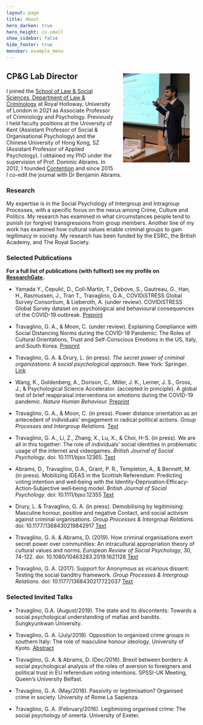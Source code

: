 ```yaml
---
layout: page
title: About
hero_darken: true
hero_height: is-small
show_sidebar: false
hide_footer: true
menubar: example_menu
---
```

<img src="/img/gat_profile.jpg" alt="GAT" width="35%" align="right" hspace="20" vspace="20">

## CP&G Lab Director

I joined the [School of Law & Social Sciences, Department of Law & Criminology](https://www.royalholloway.ac.uk/research-and-teaching/departments-and-schools/law-and-criminology/) at Royal Holloway, University of London in 2021 as Associate Professor of Criminology and Psychology. Previously I held faculty positions at the University of Kent (Assistant Professor of Social & Organisational Psychology) and the Chinese University of Hong Kong, SZ (Assistant Professor of Applied Psychology). I obtained my PhD under the supervision of Prof. Dominic Abrams. In 2012, I founded [Contention](/contention) and since 2015 I co-edit the journal with Dr Benjamin Abrams. 

### Research

My expertise is in the Social Psychology of Intergroup and Intragroup Processes, with a specific focus on the nexus among Crime, Culture and Politics. My research has examined in what circumstances people tend to punish (or forgive) transgressions from group members. Another line of my work has examined how cultural values enable criminal groups to gain legitimacy in society. My research has been funded by the ESRC, the British Academy, and The Royal Society. 

### Selected Publications

**For a full list of publications (with fulltext) see my profile on [ResearchGate](https://www.researchgate.net/profile/Giovanni_Travaglino).**

* Yamada Y., Ćepulić, D., Coll-Martín, T., Debove, S., Gautreau, G., Han, H., Rasmussen, J., Tran T., Travaglino, G.A., COVIDiSTRESS Global Survey Consortium, & Lieberoth, A. (under review). COVIDiSTRESS Global Survey dataset on psychological and behavioural consequences of the COVID-19 outbreak. [Preprint](https://psyarxiv.com/v7cep/)

* Travaglino, G. A., & Moon, C. (under review). Explaining Compliance with Social Distancing Norms during the COVID-19 Pandemic: The Roles of Cultural Orientations, Trust and Self-Conscious Emotions in the US, Italy, and South Korea. [Preprint](https://doi.org/10.31234/osf.io/8yn5b)

* Travaglino, G. A. & Drury, L. (in press). *The secret power of criminal organizations: A social psychological approach*. New York: Springer. [Link](https://www.springer.com/gp/book/9783030441609)

* Wang, K., Goldenberg, A., Dorison, C., Miller, J. K., Lerner, J. S., Gross, J., & Psychological Science Accelerator. (accepted in principle). A global test of brief reappraisal interventions on emotions during the COVID-19 pandemic. *Nature Human Behaviour.* [Preprint](https://springernature.figshare.com/articles/A_global_test_of_brief_reappraisal_interventions_on_emotions_during_the_COVID-19_pandemic_Registered_Report_Stage_1_Protocol_/12302288)

* Travaglino, G. A., & Moon, C. (in press). Power distance orientation as an antecedent of individuals’ engagement in radical political actions. *Group Processes and Intergroup Relations.* [Text](https://kar.kent.ac.uk/80717/1/Manuscript_KAR.pdf)

* Travaglino, G. A., Li, Z., Zhang, X., Lu, X., & Choi, H-S. (in press). We are all in this together: The role of individuals’ social identities in problematic usage of the internet and videogames. *British Journal of Social Psychology.* doi: 10.1111/bjso.12365. [Text](https://www.researchgate.net/profile/Giovanni_Travaglino/publication/339124999_We_are_all_in_this_together_The_role_of_individuals'_social_identities_in_problematic_engagement_with_video_games_and_the_internet/links/5e4141a7299bf1cdb91c4261/We-are-all-in-this-together-The-role-of-individuals-social-identities-in-problematic-engagement-with-video-games-and-the-internet)

* Abrams, D., Travaglino, G.A., Grant, P. R., Templeton, A., & Bennett, M. (in press). Mobilizing IDEAS in the Scottish Referendum: Predicting voting intention and well‐being with the Identity‐Deprivation‐Efficacy‐Action‐Subjective well‐being model. *British Journal of Social Psychology.* doi: 10.1111/bjso.12355 [Text](https://onlinelibrary.wiley.com/doi/pdf/10.1111/bjso.12355)

* Drury, L. & Travaglino, G. A. (in press). Demobilising by legitimising: Masculine honour, positive and negative Contact, and social activism against criminal organisations. *Group Processes & Intergroup Relations.* doi: 10.1177/1368430219842917 [Text](https://journals.sagepub.com/doi/pdf/10.1177/1368430219842917)

* Travaglino, G. A. & Abrams, D. (2019). How criminal organisations exert secret power over communities: An intracultural appropriation theory of cultural values and norms. *European Review of Social Psychology*, 30, 74-122. doi: 10.1080/10463283.2019.1621128 [Text](https://www.researchgate.net/profile/Giovanni_Travaglino/publication/333752159_How_criminal_organisations_exert_secret_power_over_communities_An_intracultural_appropriation_theory_of_cultural_values_and_norms/links/5d048f93458515b055d2afae/How-criminal-organisations-exert-secret-power-over-communities-An-intracultural-appropriation-theory-of-cultural-values-and-norms.pdf)

* Travaglino, G. A. (2017). Support for Anonymous as vicarious dissent: Testing the social banditry framework. *Group Processes & Intergroup Relations.* doi: 10.1177/1368430217722037 [Text](https://journals.sagepub.com/doi/pdf/10.1177/1368430217722037)

### Selected Invited Talks

* Travaglino, G.A. (August/2019). The state and its discontents: Towards a social psychological understanding of mafias and bandits. Sungkyunkwan University.

* Travaglino, G. A. (July/2018). Opposition to organised crime groups in southern Italy: The role of masculine honour ideology. University of Kyoto. [Abstract](http://kokoro.kyoto-u.ac.jp/1814_giovanni/)

* Travaglino, G. A. & Abrams, D. (Dec/2016). Brexit between borders: A social psychological analysis of the roles of aversion to foreigners and political trust in EU referendum voting intentions. SPSSI-UK Meeting, Queen’s University Belfast. 

* Travaglino, G. A. (May/2016). Passivity or legitimisation? Organised crime in society. University of Rome La Sapienza. 

* Travaglino, G. A. (February/2016). Legitimising organised crime: The social psychology of omertà. University of Exeter. 
